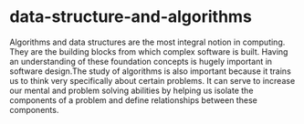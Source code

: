 # data-structure-and-algorithms
Algorithms and data structures are the most integral notion in computing. They are the building blocks from which complex software is built. Having an understanding of these foundation concepts is hugely important in software design.The study of algorithms is also important because it trains us to think very specifically about certain problems. It can serve to increase our mental and problem solving abilities by helping us isolate the components of a problem and define relationships between these components.
